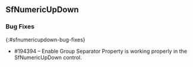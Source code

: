 ## SfNumericUpDown

### Bug Fixes
{:#sfnumericupdown-bug-fixes}


*  \#194394 – Enable Group Separator Property is working properly in the SfNumericUpDown control.
